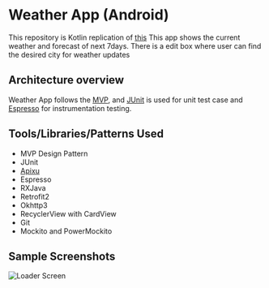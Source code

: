 # Weather App (Android) 
This repository is Kotlin replication of [this](https://github.com/viskp/weather-app-mvp)
This app shows the current weather and forecast of next 7days. There is a edit box where user can
find the desired city for weather updates

Architecture overview
---------------------

Weather App follows the [MVP](https://en.wikipedia.org/wiki/Model%E2%80%93view%E2%80%93presenter),
and [JUnit](https://junit.org/junit5/) is used for unit test case and [Espresso](https://developer.android.com/training/testing/espresso) for instrumentation testing.

Tools/Libraries/Patterns Used
-----------------------------
* MVP Design Pattern
* JUnit
* [Apixu](https://www.apixu.com/doc/history.aspx)
* Espresso
* RXJava
* Retrofit2
* Okhttp3
* RecyclerView with CardView
* Git
* Mockito and PowerMockito

Sample Screenshots
------------------
![Loader Screen](https://user-images.githubusercontent.com/7289032/53355510-26f06880-394f-11e9-841d-26c4e5695c68.png)
